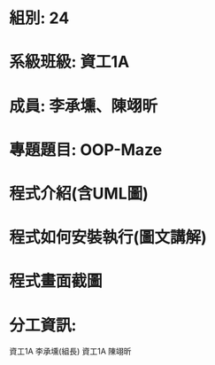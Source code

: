 # 組別: 24
# 系級班級: 資工1A
# 成員: 李承壎、陳翊昕
# 專題題目: OOP-Maze
# 程式介紹(含UML圖)

# 程式如何安裝執行(圖文講解)

# 程式畫面截圖

# 分工資訊:
資工1A 李承壎(組長)
資工1A 陳翊昕
